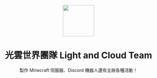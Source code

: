 <p align="center"> 
  <img src="https://cdn.discordapp.com/attachments/1058257662556508170/1058257815791210506/icon-clear-background.png" style=" width:100px ; height:100px "  >
</p> 
  <h1 align="center">光雲世界團隊 Light and Cloud Team
</h1>
<p align="center"> 製作 Minecraft 伺服器、Discord 機器人還有主辦各種活動！</p>
